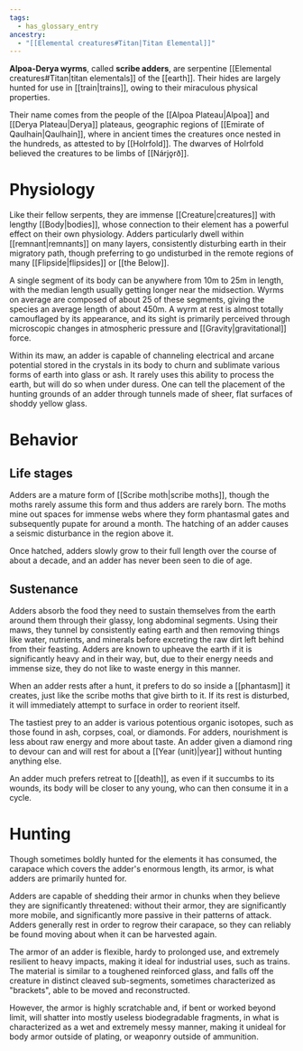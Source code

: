 ```yaml
---
tags:
  - has_glossary_entry
ancestry:
  - "[[Elemental creatures#Titan|Titan Elemental]]"
---
```


**Alpoa-Derya wyrms**, called **scribe adders**, are serpentine [[Elemental creatures#Titan|titan elementals]] of the [[earth]]. Their hides are largely hunted for use in [[train|trains]], owing to their miraculous physical properties.

Their name comes from the people of the [[Alpoa Plateau|Alpoa]] and [[Derya Plateau|Derya]] plateaus, geographic regions of [[Emirate of Qaulhain|Qaulhain]], where in ancient times the creatures once nested in the hundreds, as attested to by [[Holrfold]]. The dwarves of Holrfold believed the creatures to be limbs of [[Nárjǫrð]].

# Physiology
Like their fellow serpents, they are immense [[Creature|creatures]] with lengthy [[Body|bodies]], whose connection to their element has a powerful effect on their own physiology. Adders particularly dwell within [[remnant|remnants]] on many layers, consistently disturbing earth in their migratory path, though preferring to go undisturbed in the remote regions of many [[Flipside|flipsides]] or [[the Below]].

A single segment of its body can be anywhere from 10m to 25m in length, with the median length usually getting longer near the midsection. Wyrms on average are composed of about 25 of these segments, giving the species an average length of about 450m. A wyrm at rest is almost totally camouflaged by its appearance, and its sight is primarily perceived through microscopic changes in atmospheric pressure and [[Gravity|gravitational]] force.

Within its maw, an adder is capable of channeling electrical and arcane potential stored in the crystals in its body to churn and sublimate various forms of earth into glass or ash. It rarely uses this ability to process the earth, but will do so when under duress. One can tell the placement of the hunting grounds of an adder through tunnels made of sheer, flat surfaces of shoddy yellow glass.

# Behavior

## Life stages

Adders are a mature form of [[Scribe moth|scribe moths]], though the moths rarely assume this form and thus adders are rarely born. The moths mine out spaces for immense webs where they form phantasmal gates and subsequently pupate for around a month. The hatching of an adder causes a seismic disturbance in the region above it. 

Once hatched, adders slowly grow to their full length over the course of about a decade, and an adder has never been seen to die of age.

## Sustenance
Adders absorb the food they need to sustain themselves from the earth around them through their glassy, long abdominal segments. Using their maws, they tunnel by consistently eating earth and then removing things like water, nutrients, and minerals before excreting the raw dirt left behind from their feasting. Adders are known to upheave the earth if it is significantly heavy and in their way, but, due to their energy needs and immense size, they do not like to waste energy in this manner.

When an adder rests after a hunt, it prefers to do so inside a [[phantasm]] it creates, just like the scribe moths that give birth to it. If its rest is disturbed, it will immediately attempt to surface in order to reorient itself.

The tastiest prey to an adder is various potentious organic isotopes, such as those found in ash, corpses, coal, or diamonds. For adders, nourishment is less about raw energy and more about taste. An adder given a diamond ring to devour can and will rest for about a [[Year (unit)|year]] without hunting anything else.

An adder much prefers retreat to [[death]], as even if it succumbs to its wounds, its body will be closer to any young, who can then consume it in a cycle.
# Hunting
Though sometimes boldly hunted for the elements it has consumed, the carapace which covers the adder's enormous length, its armor, is what adders are primarily hunted for. 

Adders are capable of shedding their armor in chunks when they believe they are significantly threatened: without their armor, they are significantly more mobile, and significantly more passive in their patterns of attack. Adders generally rest in order to regrow their carapace, so they can reliably be found moving about when it can be harvested again.

The armor of an adder is flexible, hardy to prolonged use, and extremely resilient to heavy impacts, making it ideal for industrial uses, such as trains. The material is similar to a toughened reinforced glass, and falls off the creature in distinct cleaved sub-segments, sometimes characterized as "brackets", able to be moved and reconstructed. 

However, the armor is highly scratchable and, if bent or worked beyond limit, will shatter into mostly useless biodegradable fragments, in what is characterized as a wet and extremely messy manner, making it unideal for body armor outside of plating, or weaponry outside of ammunition.